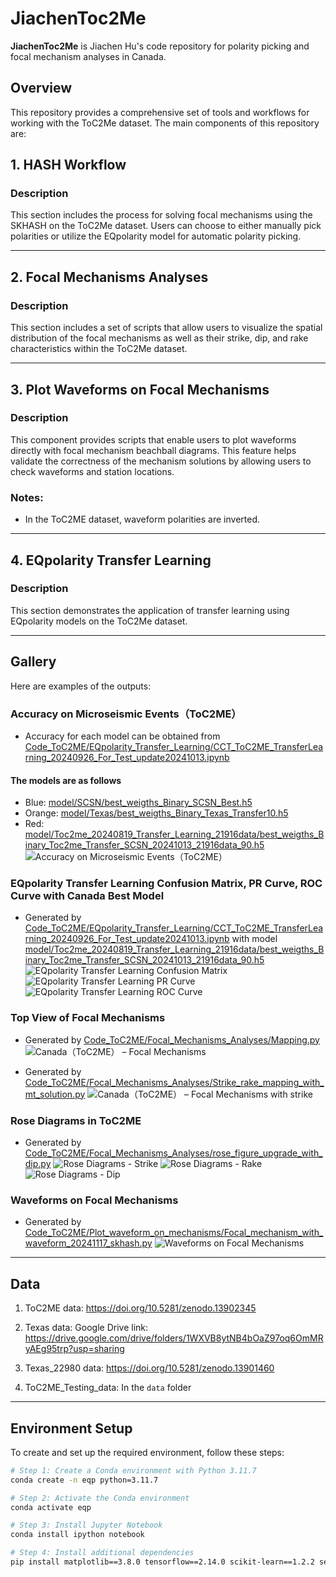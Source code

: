# JiachenToc2Me
**JiachenToc2Me** is Jiachen Hu's code repository for polarity picking and focal mechanism analyses in Canada.

## Overview
This repository provides a comprehensive set of tools and workflows for working with the ToC2Me dataset. The main components of this repository are:

## 1. HASH Workflow

### Description
This section includes the process for solving focal mechanisms using the SKHASH on the ToC2Me dataset. Users can choose to either manually pick polarities or utilize the EQpolarity model for automatic polarity picking.

---

## 2. Focal Mechanisms Analyses

### Description
This section includes a set of scripts that allow users to visualize the spatial distribution of the focal mechanisms as well as their strike, dip, and rake characteristics within the ToC2Me dataset.

---

## 3. Plot Waveforms on Focal Mechanisms

### Description
This component provides scripts that enable users to plot waveforms directly with focal mechanism beachball diagrams. This feature helps validate the correctness of the mechanism solutions by allowing users to check waveforms and station locations.

### Notes:
- In the ToC2ME dataset, waveform polarities are inverted.

---

## 4. EQpolarity Transfer Learning

### Description
This section demonstrates the application of transfer learning using EQpolarity models on the ToC2Me dataset.

---

## Gallery
Here are examples of the outputs:

### Accuracy on Microseismic Events（ToC2ME）
- Accuracy for each model can be obtained from [Code_ToC2ME/EQpolarity_Transfer_Learning/CCT_ToC2ME_TransferLearning_20240926_For_Test_update20241013.ipynb](https://github.com/chenyk1990/jiachenToc2Me/blob/main/Code_ToC2ME/EQpolarity_Transfer_Learning/CCT_ToC2ME_TransferLearning_20240926_For_Test_update20241013.ipynb)

#### The models are as follows
- Blue: [model/SCSN/best_weigths_Binary_SCSN_Best.h5](https://github.com/chenyk1990/jiachenToc2Me/blob/main/model/SCSN/best_weigths_Binary_SCSN_Best.h5)
- Orange: [model/Texas/best_weigths_Binary_Texas_Transfer10.h5](https://github.com/chenyk1990/jiachenToc2Me/blob/main/model/Texas/best_weigths_Binary_Texas_Transfer10.h5)
- Red: [model/Toc2me_20240819_Transfer_Learning_21916data/best_weigths_Binary_Toc2me_Transfer_SCSN_20241013_21916data_90.h5](https://github.com/chenyk1990/jiachenToc2Me/blob/main/model/Toc2me_20240819_Transfer_Learning_21916data/best_weigths_Binary_Toc2me_Transfer_SCSN_20241013_21916data_90.h5)
![Accuracy on Microseismic Events（ToC2ME）](https://github.com/chenyk1990/jiachenToc2Me/blob/main/Code_ToC2ME/EQpolarity_Transfer_Learning/Model_Comparison_on_Microseismic_Events.png)

### EQpolarity Transfer Learning Confusion Matrix, PR Curve, ROC Curve with Canada Best Model
- Generated by [Code_ToC2ME/EQpolarity_Transfer_Learning/CCT_ToC2ME_TransferLearning_20240926_For_Test_update20241013.ipynb](https://github.com/chenyk1990/jiachenToc2Me/blob/main/Code_ToC2ME/EQpolarity_Transfer_Learning/CCT_ToC2ME_TransferLearning_20240926_For_Test_update20241013.ipynb) with model [model/Toc2me_20240819_Transfer_Learning_21916data/best_weigths_Binary_Toc2me_Transfer_SCSN_20241013_21916data_90.h5](https://github.com/chenyk1990/jiachenToc2Me/blob/main/model/Toc2me_20240819_Transfer_Learning_21916data/best_weigths_Binary_Toc2me_Transfer_SCSN_20241013_21916data_90.h5)
![EQpolarity Transfer Learning Confusion Matrix](Code_ToC2ME/EQpolarity_Transfer_Learning/confusion_matrix.png)
![EQpolarity Transfer Learning PR Curve](Code_ToC2ME/EQpolarity_Transfer_Learning/precision_recall_curves_ToC2ME.png)
![EQpolarity Transfer Learning ROC Curve](Code_ToC2ME/EQpolarity_Transfer_Learning/roc_curves_ToC2ME.png)

### Top View of Focal Mechanisms
- Generated by [Code_ToC2ME/Focal_Mechanisms_Analyses/Mapping.py](https://github.com/chenyk1990/jiachenToc2Me/blob/main/Code_ToC2ME/Focal_Mechanisms_Analyses/Mapping.py)
![Canada（ToC2ME） – Focal Mechanisms](Code_ToC2ME/Focal_Mechanisms_Analyses/Station_Locations_with_Focal_Mechanisms_Independent_testing_ToC2ME.png)

- Generated by [Code_ToC2ME/Focal_Mechanisms_Analyses/Strike_rake_mapping_with_mt_solution.py](https://github.com/chenyk1990/jiachenToc2Me/blob/main/Code_ToC2ME/Focal_Mechanisms_Analyses/Strike_rake_mapping_with_mt_solution.py)
![Canada（ToC2ME） – Focal Mechanisms with strike](Code_ToC2ME/Focal_Mechanisms_Analyses/earthquake_events.png)

### Rose Diagrams in ToC2ME
- Generated by [Code_ToC2ME/Focal_Mechanisms_Analyses/rose_figure_upgrade_with_dip.py](https://github.com/chenyk1990/jiachenToc2Me/blob/main/Code_ToC2ME/Focal_Mechanisms_Analyses/rose_figure_upgrade_with_dip.py)
![Rose Diagrams - Strike](Code_ToC2ME/Focal_Mechanisms_Analyses/rose_strike_SKHASH_2519.png)
![Rose Diagrams - Rake](Code_ToC2ME/Focal_Mechanisms_Analyses/rose_rake_SKHASH_2519.png)
![Rose Diagrams - Dip](Code_ToC2ME/Focal_Mechanisms_Analyses/rose_dip_SKHASH_2519.png)

### Waveforms on Focal Mechanisms
- Generated by [Code_ToC2ME/Plot_waveform_on_mechanisms/Focal_mechanism_with_waveform_20241117_skhash.py](https://github.com/chenyk1990/jiachenToc2Me/blob/main/Code_ToC2ME/Plot_waveform_on_mechanisms/Focal_mechanism_with_waveform_20241117_skhash.py)
![Waveforms on Focal Mechanisms](Code_ToC2ME/Plot_waveform_on_mechanisms/focal_mechanism_1_Strike_Slip_Fault.png)

---

## Data
1. ToC2ME data: https://doi.org/10.5281/zenodo.13902345

2. Texas data: Google Drive link: https://drive.google.com/drive/folders/1WXVB8ytNB4bOaZ97oq6OmMRyAEg95trp?usp=sharing

3. Texas_22980 data: https://doi.org/10.5281/zenodo.13901460

4. ToC2ME_Testing_data: In the `data` folder

---

## Environment Setup

To create and set up the required environment, follow these steps:

```bash
# Step 1: Create a Conda environment with Python 3.11.7
conda create -n eqp python=3.11.7

# Step 2: Activate the Conda environment
conda activate eqp

# Step 3: Install Jupyter Notebook
conda install ipython notebook

# Step 4: Install additional dependencies
pip install matplotlib==3.8.0 tensorflow==2.14.0 scikit-learn==1.2.2 seaborn==0.13.2

